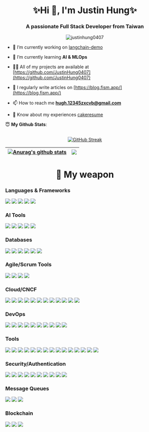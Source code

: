 <h1 align="center">✨Hi 👋, I'm Justin Hung✨</h1>
<h3 align="center">A passionate Full Stack Developer from Taiwan</h3>

<p align="center"> <img src="https://komarev.com/ghpvc/?username=justinhung0407&label=Profile%20views&color=0e75b6&style=flat" alt="justinhung0407" /> </p>

<!-- TODO: add dynamic image -->
<!-- ![Peek 2020-07-09 15-53](https://user-images.githubusercontent.com/7910856/87048834-84abea80-c1fc-11ea-9342-27b96a046ba4.gif) -->

- 🔭 I’m currently working on [langchain-demo](https://github.com/JustinHung0407/langchain-demo)

- 🌱 I’m currently learning **AI & MLOps**

- 👨‍💻 All of my projects are available at [https://github.com/JustinHung0407](https://github.com/JustinHung0407)

- 📝 I regularly write articles on [https://blog.fism.app/](https://blog.fism.app/)

- 📫 How to reach me **hugh.12345zxcvb@gmail.com**

- 📄 Know about my experiences [cakeresume](https://cakeresume.com/justin-hung)


<summary> 😇 <b>My Github Stats</b>: </summary>
<br>
<p align="center">
<a href="https://git.io/streak-stats">
<img src="https://streak-stats.demolab.com?user=justinhung0407&theme=catppuccin-mocha&card_width=600&card_height=200" alt="GitHub Streak" />
</a>
</p>

| <a href="https://github.com/anuraghazra/github-readme-stats"><img align="center" src="https://github-readme-stats.vercel.app/api?username=justinhung0407&show_icons=true&theme=catppuccin_mocha&hide_border=true&rank_icon=github" alt="Anurag's github stats" /></a> | <a href="https://github.com/anuraghazra/github-readme-stats"><img align="center" src="https://github-readme-stats.vercel.app/api/top-langs/?username=justinhung0407&layout=compact&theme=catppuccin_mocha&hide_border=true" /></a> |
| --------------------------------------------------------------------------------------------------------------------------------------------------------------------------------------------------------------------------------------------------------------------- | ---------------------------------------------------------------------------------------------------------------------------------------------------------------------------------------------------------------------------------- |



<h1 align="center">🚀 My weapon</h1>

### Languages & Frameworks 
<p> 
<img src="https://img.shields.io/badge/Java-007396?style=for-the-badge&logo=java&logoColor=white"/>
<img src="https://img.shields.io/badge/Python-3776AB?style=for-the-badge&logo=python&logoColor=white"/>
<img src="https://img.shields.io/badge/Node.js-339933?style=for-the-badge&logo=nodedotjs&logoColor=white"/>
<img src="https://img.shields.io/badge/Go-00ADD8?style=for-the-badge&logo=go&logoColor=white"/>
<img src="https://img.shields.io/badge/C++-00599C?style=for-the-badge&logo=cplusplus&logoColor=white"/>
</p>

### AI Tools
<p>
    <img src="https://img.shields.io/badge/Hugging_Face-FFAE2E?style=for-the-badge&logo=hugging-face&logoColor=white" /> 
    <img src="https://img.shields.io/badge/Kaggle-20BEFF?style=for-the-badge&logo=kaggle&logoColor=white" /> 
    <img src="https://img.shields.io/badge/OpenAI-412991?style=for-the-badge&logo=openai&logoColor=white" /> 
    <img src="https://img.shields.io/badge/LangChain-000000?style=for-the-badge&logo=langchain&logoColor=white" /> 
    <img src="https://img.shields.io/badge/LangSmith-000000?style=for-the-badge&logo=langsmith&logoColor=white" />
</p>

### Databases
<p> <img src="https://img.shields.io/badge/Hadoop-66CCFF?style=for-the-badge&logo=apachehadoop&logoColor=black" /> <img src="https://img.shields.io/badge/MySQL-4479A1?style=for-the-badge&logo=mysql&logoColor=white" /> <img src="https://img.shields.io/badge/MariaDB-003545?style=for-the-badge&logo=mariadb&logoColor=white" /> <img src="https://img.shields.io/badge/MongoDB-47A248?style=for-the-badge&logo=mongodb&logoColor=white" /> <img src="https://img.shields.io/badge/PostgreSQL-336791?style=for-the-badge&logo=postgresql&logoColor=white" /> <img src="https://img.shields.io/badge/ETCD-0078D6?style=for-the-badge&logo=etcd&logoColor=white" /> </p>

### Agile/Scrum Tools
<p> 
    <img src="https://img.shields.io/badge/Jira-0052CC?style=for-the-badge&logo=jira&logoColor=white" /> 
    <img src="https://img.shields.io/badge/ClickUp-7B68EE?style=for-the-badge&logo=clickup&logoColor=white" />
    <img src="https://img.shields.io/badge/Trello-0079BF?style=for-the-badge&logo=trello&logoColor=white" /> 
    <img src="https://img.shields.io/badge/YouTrack-000000?style=for-the-badge&logo=youtrack&logoColor=white" />
</p>

### Cloud/CNCF
<p> <img src="https://img.shields.io/badge/Docker-2496ED?style=for-the-badge&logo=docker&logoColor=white" /> <img src="https://img.shields.io/badge/Kubernetes-326CE5?style=for-the-badge&logo=kubernetes&logoColor=white" /> <img src="https://img.shields.io/badge/AWS-232F3E?style=for-the-badge&logo=amazonaws&logoColor=white" /> <img src="https://img.shields.io/badge/Helm-0F1689?style=for-the-badge&logo=helm&logoColor=white" /> <img src="https://img.shields.io/badge/Harbor-60B932?style=for-the-badge&logo=harbor&logoColor=white" /> <img src="https://img.shields.io/badge/KrakenD-525DDC?style=for-the-badge&logo=krakend&logoColor=white" /> <img src="https://img.shields.io/badge/Rook-0078D4?style=for-the-badge&logo=rook&logoColor=white" /> <img src="https://img.shields.io/badge/Istio-466BB0?style=for-the-badge&logo=istio&logoColor=white" /> <img src="https://img.shields.io/badge/Kiali-5A20D0?style=for-the-badge&logo=kiali&logoColor=white" /> <img src="https://img.shields.io/badge/Jaeger-2D2D2D?style=for-the-badge&logo=jaeger&logoColor=white" /> <img src="https://img.shields.io/badge/Calico-FF6D00?style=for-the-badge&logo=calico&logoColor=white" /> <img src="https://img.shields.io/badge/Flannel-FB8B10?style=for-the-badge&logo=flannel&logoColor=white" />
</p> 

### DevOps
<p> 
    <img src="https://img.shields.io/badge/GitHub_Actions-2088FF?style=for-the-badge&logo=githubactions&logoColor=white" /> 
    <img src="https://img.shields.io/badge/Jenkins-D24939?style=for-the-badge&logo=jenkins&logoColor=white" /> 
    <img src="https://img.shields.io/badge/Drone-C0254E?style=for-the-badge&logo=drone&logoColor=white" /> 
    <img src="https://img.shields.io/badge/ArgoCD-2E9FC0?style=for-the-badge&logo=argo&logoColor=white" /> 
    <img src="https://img.shields.io/badge/Prometheus-E6522C?style=for-the-badge&logo=prometheus&logoColor=white" /> 
    <img src="https://img.shields.io/badge/Grafana-F46800?style=for-the-badge&logo=grafana&logoColor=white" /> 
    <img src="https://img.shields.io/badge/Promtail-0085CA?style=for-the-badge&logo=promtail&logoColor=white" /> 
    <img src="https://img.shields.io/badge/Loki-006400?style=for-the-badge&logo=loki&logoColor=white" /> 
    <img src="https://img.shields.io/badge/Ansible-EE0000?style=for-the-badge&logo=ansible&logoColor=white" /> 
    <img src="https://img.shields.io/badge/Pulumi-4A1E93?style=for-the-badge&logo=pulumi&logoColor=white" />
</p>

</p>

### Tools
<p> 
    <img src="https://img.shields.io/badge/git-F05032?style=for-the-badge&logo=git&logoColor=white" /> 
    <img src="https://img.shields.io/badge/GitHub-181717?style=for-the-badge&logo=github&logoColor=white" /> 
    <img src="https://img.shields.io/badge/GitLab-330F63?style=for-the-badge&logo=gitlab&logoColor=white" /> 
    <img src="https://img.shields.io/badge/Gitea-609926?style=for-the-badge&logo=gitea&logoColor=white" /> 
    <img src="https://img.shields.io/badge/Sourcetree-0052CC?style=for-the-badge&logo=sourcetree&logoColor=white" /> 
    <img src="https://img.shields.io/badge/Visual_Studio_Code-007ACC?style=for-the-badge&logo=visualstudiocode&logoColor=white" /> 
    <img src="https://img.shields.io/badge/JetBrains-000000?style=for-the-badge&logo=jetbrains&logoColor=white" /> 
    <img src="https://img.shields.io/badge/IntelliJ_IDEA-000000?style=for-the-badge&logo=intellijidea&logoColor=white" /> 
    <img src="https://img.shields.io/badge/GoLand-000000?style=for-the-badge&logo=goland&logoColor=white" /> 
    <img src="https://img.shields.io/badge/PyCharm-000000?style=for-the-badge&logo=pycharm&logoColor=white" /> 
    <img src="https://img.shields.io/badge/WebStorm-000000?style=for-the-badge&logo=webstorm&logoColor=white" /> 
    <img src="https://img.shields.io/badge/Postman-FF6C37?style=for-the-badge&logo=postman&logoColor=white" /> 
    <img src="https://img.shields.io/badge/Lens-002AF6?style=for-the-badge&logo=lens&logoColor=white" /> 
    <img src="https://img.shields.io/badge/WSL-4EAA25?style=for-the-badge&logo=linux&logoColor=white" /> 
    <img src="https://img.shields.io/badge/Obsidian-483699?style=for-the-badge&logo=obsidian&logoColor=white" /> 
</p>


### Security/Authentication
<p>
  <img src="https://img.shields.io/badge/Open_Policy_Agent-4D4D4D?style=for-the-badge&logo=openpolicyagent&logoColor=white" />
  <img src="https://img.shields.io/badge/SonarQube-4E9BCD?style=for-the-badge&logo=sonarqube&logoColor=white" />
  <img src="https://img.shields.io/badge/OWASP-000000?style=for-the-badge&logo=owasp&logoColor=white" />
  <img src="https://img.shields.io/badge/Cert--manager-326CE5?style=for-the-badge&logo=cert-manager&logoColor=white" />
  <img src="https://img.shields.io/badge/Dex-4285F4?style=for-the-badge&logo=dex&logoColor=white" />
  <img src="https://img.shields.io/badge/Keycloak-0078D4?style=for-the-badge&logo=keycloak&logoColor=white" />
  <img src="https://img.shields.io/badge/OAuth2_Proxy-4285F4?style=for-the-badge&logo=oauth&logoColor=white" />
  <img src="https://img.shields.io/badge/OIDC-006400?style=for-the-badge&logo=oidc&logoColor=white" />
  <img src="https://img.shields.io/badge/SSO-4285F4?style=for-the-badge&logo=sso&logoColor=white" />
  <img src="https://img.shields.io/badge/Vault-000000?style=for-the-badge&logo=vault&logoColor=white" />
</p>

### Message Queues
<p>
  <img src="https://img.shields.io/badge/Kafka-231F20?style=for-the-badge&logo=apachekafka&logoColor=white" />
  <img src="https://img.shields.io/badge/Pulsar-188FFF?style=for-the-badge&logo=apachepulsar&logoColor=white" />
  <img src="https://img.shields.io/badge/RabbitMQ-FF6600?style=for-the-badge&logo=rabbitmq&logoColor=white" />
</p>

### Blockchain
<p>
  <img src="https://img.shields.io/badge/Besu-2C3E50?style=for-the-badge&logo=besu&logoColor=white" />
  <img src="https://img.shields.io/badge/Fabric-00749C?style=for-the-badge&logo=hyperledger&logoColor=white" />
  <img src="https://img.shields.io/badge/Avalon-148EF0?style=for-the-badge&logo=avalon&logoColor=white" />
</p>

